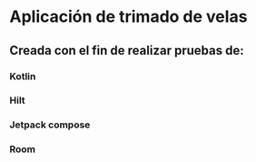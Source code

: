 # Aplicación de trimado de velas

## Creada con el fin de realizar pruebas de:

### Kotlin
### Hilt
### Jetpack compose
### Room
